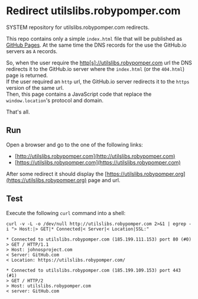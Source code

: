 # Redirect utilslibs.robypomper.com

SYSTEM repository for utilslibs.robypomper.com redirects.

This repo contains only a simple `index.html` file that will be published as
[GitHub Pages](https://pages.github.com/). At the same time the DNS records for
the  use the GitHub.io servers as `A` records.

So, when the user require the [http[s]://utilslibs.robypomper.com](https://utilslibs.robypomper.com)
url the DNS redirects it to the GitHub.io server where the `index.html` (or the
`404.html`) page is returned.<br/>
If the user required an `http` url, the GitHub.io server redirects it to the
`https` version of the same url.<br/>
Then, this page contains a JavaScript code that replace the `window.location`'s
protocol and domain.

That's all.


## Run

Open a browser and go to the one of the following links:
* [http://utilslibs.robypomper.com](http://utilslibs.robypomper.com)
* [https://utilslibs.robypomper.com](https://utilslibs.robypomper.com)

After some redirect it should display the [https://utilslibs.robypomper.org](https://utilslibs.robypomper.org)
page and url.


## Test

Execute the following `curl` command into a shell:

```shell
curl -v -L -o /dev/null http://utilslibs.robypomper.com 2>&1 | egrep -i "> Host:|> GET|* Connected|< Server|< Location|SSL:"

* Connected to utilslibs.robypomper.com (185.199.111.153) port 80 (#0)
> GET / HTTP/1.1
> Host: johnosproject.com
< Server: GitHub.com
< Location: https://utilslibs.robypomper.com/

* Connected to utilslibs.robypomper.com (185.199.109.153) port 443 (#1)
> GET / HTTP/2
> Host: utilslibs.robypomper.com
< server: GitHub.com
```

